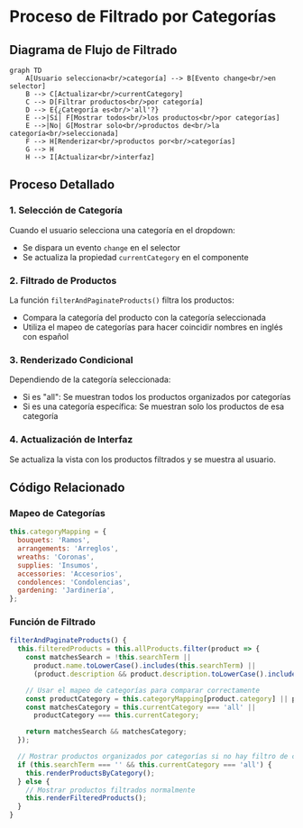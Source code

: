 # Proceso de Filtrado por Categorías

## Diagrama de Flujo de Filtrado

```mermaid
graph TD
    A[Usuario selecciona<br/>categoría] --> B[Evento change<br/>en selector]
    B --> C[Actualizar<br/>currentCategory]
    C --> D[Filtrar productos<br/>por categoría]
    D --> E{¿Categoría es<br/>'all'?}
    E -->|Sí| F[Mostrar todos<br/>los productos<br/>por categorías]
    E -->|No| G[Mostrar solo<br/>productos de<br/>la categoría<br/>seleccionada]
    F --> H[Renderizar<br/>productos por<br/>categorías]
    G --> H
    H --> I[Actualizar<br/>interfaz]
```

## Proceso Detallado

### 1. Selección de Categoría

Cuando el usuario selecciona una categoría en el dropdown:

- Se dispara un evento `change` en el selector
- Se actualiza la propiedad `currentCategory` en el componente

### 2. Filtrado de Productos

La función `filterAndPaginateProducts()` filtra los productos:

- Compara la categoría del producto con la categoría seleccionada
- Utiliza el mapeo de categorías para hacer coincidir nombres en inglés con español

### 3. Renderizado Condicional

Dependiendo de la categoría seleccionada:

- Si es "all": Se muestran todos los productos organizados por categorías
- Si es una categoría específica: Se muestran solo los productos de esa categoría

### 4. Actualización de Interfaz

Se actualiza la vista con los productos filtrados y se muestra al usuario.

## Código Relacionado

### Mapeo de Categorías

```javascript
this.categoryMapping = {
  bouquets: 'Ramos',
  arrangements: 'Arreglos',
  wreaths: 'Coronas',
  supplies: 'Insumos',
  accessories: 'Accesorios',
  condolences: 'Condolencias',
  gardening: 'Jardinería',
};
```

### Función de Filtrado

```javascript
filterAndPaginateProducts() {
  this.filteredProducts = this.allProducts.filter(product => {
    const matchesSearch = !this.searchTerm ||
      product.name.toLowerCase().includes(this.searchTerm) ||
      (product.description && product.description.toLowerCase().includes(this.searchTerm));

    // Usar el mapeo de categorías para comparar correctamente
    const productCategory = this.categoryMapping[product.category] || product.category;
    const matchesCategory = this.currentCategory === 'all' ||
      productCategory === this.currentCategory;

    return matchesSearch && matchesCategory;
  });

  // Mostrar productos organizados por categorías si no hay filtro de categoría ni búsqueda
  if (this.searchTerm === '' && this.currentCategory === 'all') {
    this.renderProductsByCategory();
  } else {
    // Mostrar productos filtrados normalmente
    this.renderFilteredProducts();
  }
}
```
